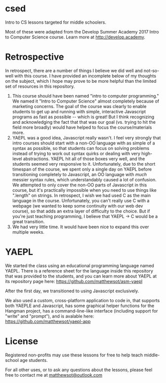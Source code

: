 # csed
Intro to CS lessons targeted for middle schoolers.

Most of these were adapted from the Develop Summer Academy 2017 Intro to Computer Science course. Learn more at http://develop.academy.

# Retrospective
In retrospect, there are a number of things I believe we did well and not-so-well with this course. I have provided an incomplete below of my thoughts on the subject, which I hope may prove to be more helpful than the limited set of resources in this repository.

1. This course should have been named "intro to computer programming." We named it "Intro to Computer Science" almost completely because of marketing concerns. The goal of the course was clearly to enable students to get up and running with simple, interactive Javascript programs as fast as possible -- which is great! But I think recognizing and acknowledging the fact that that was our goal (vs. trying to hit the field more broadly) would have helped to focus the course/materials more.
2. YAEPL was a good idea, Javascript really wasn't. I feel very strongly that intro courses should start with a non-OO language with as simple of a syntax as possible, so that students can focus on solving problems instead of trying to work out syntax quirks or dealing with very high-level abstractions. YAEPL hit all of those boxes very well, and the students seemed very responsive to it. Unfortunately, due to the short timespan of the course, we spent only a single day on YAEPL before transitioning completely to Javascript, an OO language with _much_ messier syntax rules, which understandably caused a lot of confusion. We attempted to only cover the non-OO parts of Javascript in this course, but it's practically impossible when you need to use things like ".length" on strings. In retrospect, I wish we had used C as the main language in the course. Unfortunately, you can't really use C with a webpage (we wanted to keep some continuity with our web dev course), so that adds an extra layer of difficulty to the choice. But if you're just teaching programming, I believe that YAEPL -> C would be a great transition.
3. We had very little time. It would have been nice to expand this over multiple weeks.

# YAEPL
We started the class using an educational programming language named YAEPL. There is a reference sheet for the language inside this repository that was provided to the students, and you can learn more about YAEPL at its repository page here: https://github.com/matthewsot/asm-yaepl

After the first day, we transitioned to using Javascript exclusively.

We also used a custom, cross-platform application to code in, that supports both YAEPLE and Javascript, has some graphical helper functions for the Hangman project, has a command-line-like interface (including support for "write" and "prompt"), and is avalable here: https://github.com/matthewsot/yaepl-app

# License
Registered non-profits may use these lessons for free to help teach middle-school age students.

For all other uses, or to ask any questions about the lessons, please feel free to contact me at matthewsot@outlook.com

